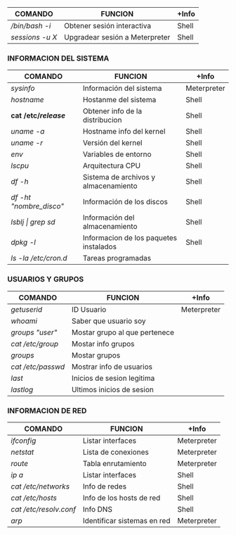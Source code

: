 | COMANDO         | FUNCION                        | +Info |
| --------------- | ------------------------------ | ----- |
| */bin/bash -i*  | Obtener sesión interactiva     | Shell |
| *sessions -u X* | Upgradear sesión a Meterpreter | Shell |
### INFORMACION DEL SISTEMA

| COMANDO                 | FUNCION                                | +Info       |
| ----------------------- | -------------------------------------- | ----------- |
| *sysinfo*               | Información del sistema                | Meterpreter |
| *hostname*              | Hostanme del sistema                   | Shell       |
| **cat /etc/*release***  | Obtener info de la distribucion        | Shell       |
| *uname -a*              | Hostname info del kernel               | Shell       |
| *uname -r*              | Versión del kernel                     | Shell       |
| *env*                   | Variables de entorno                   | Shell       |
| *lscpu*                 | Arquitectura CPU                       | Shell       |
| *df -h*                 | Sistema de archivos y almacenamiento   | Shell       |
| *df -ht "nombre_disco"* | Información de los discos              | Shell       |
| *lsblj \| grep sd*      | Información del almacenamiento         | Shell       |
| *dpkg -l*               | Informacion de los paquetes instalados | Shell       |
| *ls -la /etc/cron.d*    | Tareas programadas                     |             |

### USUARIOS Y GRUPOS


| COMANDO           | FUNCION                       | +Info       |
| ----------------- | ----------------------------- | ----------- |
| *getuserid*       | ID Usuario                    | Meterpreter |
| *whoami*          | Saber que usuario soy         |             |
| *groups "user"*   | Mostar grupo al que pertenece |             |
| *cat /etc/group*  | Mostar info grupos            |             |
| *groups*          | Mostar grupos                 |             |
| *cat /etc/passwd* | Mostrar info de usuarios      |             |
| *last*            | Inicios de sesion legitima    |             |
| *lastlog*         | Ultimos inicios de sesion     |             |


### INFORMACION DE RED


| COMANDO                | FUNCION                     | +Info       |
| ---------------------- | --------------------------- | ----------- |
| *ifconfig*             | Listar interfaces           | Meterpreter |
| *netstat*              | Lista de conexiones         | Meterpreter |
| *route*                | Tabla enrutamiento          | Meterpreter |
| *ip a*                 | Listar interfaces           | Shell       |
| *cat /etc/networks*    | Info de redes               | Shell       |
| *cat /etc/hosts*       | Info de los hosts de red    | Shell       |
| *cat /etc/resolv.conf* | Info DNS                    | Shell       |
| *arp*                  | Identificar sistemas en red | Meterpreter |
